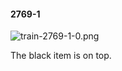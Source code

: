 #### 2769-1
![train-2769-1-0.png](https://github.com/lil-lab/nlvr/raw/master/nlvr/train/images/28/train-2769-1-0.png "train-2769-1-0.png")

The black item is on top.